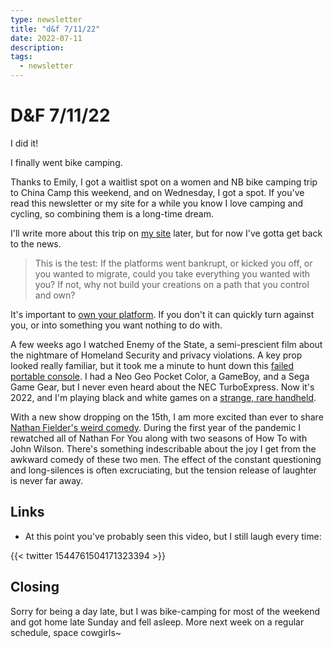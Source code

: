 ```yaml
---
type: newsletter
title: "d&f 7/11/22"
date: 2022-07-11
description: 
tags:
  - newsletter
---
```


# D&F 7/11/22

I did it!

I finally went bike camping.

Thanks to Emily, I got a waitlist spot on a women and NB bike camping trip to China Camp this weekend, and on Wednesday, I got a spot. If you've read this newsletter or my site for a while you know I love camping and cycling, so combining them is a long-time dream.

I'll write more about this trip on [my site](https://www.brookshelley.com) later, but for now I've gotta get back to the news.

> This is the test: If the platforms went bankrupt, or kicked you off, or you wanted to migrate, could you take everything you wanted with you? If not, why not build your creations on a path that you control and own?

It's important to [own your platform](https://kk.org/thetechnium/the-propriety-path-platform/). If you don't it can quickly turn against you, or into something you want nothing to do with.

A few weeks ago I watched Enemy of the State, a semi-prescient film about the nightmare of Homeland Security and privacy violations. A key prop looked really familiar, but it took me a minute to hunt down this [failed portable console](http://www.thegoldencloset.com/merchant/merchant.mvc?Screen=PROD&Product_Code=P00079&Category_Code=). I had a Neo Geo Pocket Color, a GameBoy, and a Sega Game Gear, but I never even heard about the NEC TurboExpress. Now it's 2022, and I'm playing black and white games on a [strange, rare handheld](https://play.date/).

With a new show dropping on the 15th, I am more excited than ever to share [Nathan Fielder's weird comedy](https://www.vulture.com/article/nathan-fielder-rehearsal-profile.html). During the first year of the pandemic I rewatched all of Nathan For You along with two seasons of How To with John Wilson. There's something indescribable about the joy I get from the awkward comedy of these two men. The effect of the constant questioning and long-silences is often excruciating, but the tension release of laughter is never far away.

## Links

- At this point you've probably seen this video, but I still laugh every time:

{{< twitter 1544761504171323394 >}}

## Closing

Sorry for being a day late, but I was bike-camping for most of the weekend and got home late Sunday and fell asleep. More next week on a regular schedule, space cowgirls~